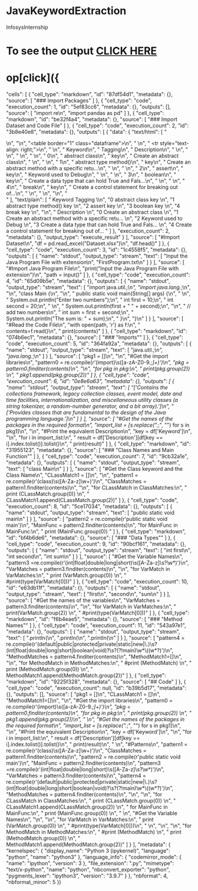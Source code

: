 # JavaKeywordExtraction
InfosysInternship

# To see the output [CLICK HERE](https://omkarrenuse.github.io/JavaKeywordExtraction/Infosysinternship/Extract.ipynb)

# op[click]({
 "cells": [
  {
   "cell_type": "markdown",
   "id": "87df54d1",
   "metadata": {},
   "source": [
    "### Import Packages"
   ]
  },
  {
   "cell_type": "code",
   "execution_count": 1,
   "id": "5ef83cc6",
   "metadata": {},
   "outputs": [],
   "source": [
    "import re\n",
    "import pandas as pd"
   ]
  },
  {
   "cell_type": "markdown",
   "id": "be32f4a4",
   "metadata": {},
   "source": [
    "### Import Dataset and Code File"
   ]
  },
  {
   "cell_type": "code",
   "execution_count": 2,
   "id": "3b8e40e8",
   "metadata": {},
   "outputs": [
    {
     "data": {
      "text/html": [
       "<div>\n",
       "<style scoped>\n",
       "    .dataframe tbody tr th:only-of-type {\n",
       "        vertical-align: middle;\n",
       "    }\n",
       "\n",
       "    .dataframe tbody tr th {\n",
       "        vertical-align: top;\n",
       "    }\n",
       "\n",
       "    .dataframe thead th {\n",
       "        text-align: right;\n",
       "    }\n",
       "</style>\n",
       "<table border=\"1\" class=\"dataframe\">\n",
       "  <thead>\n",
       "    <tr style=\"text-align: right;\">\n",
       "      <th></th>\n",
       "      <th>Keyword</th>\n",
       "      <th>Tagging</th>\n",
       "      <th>Description</th>\n",
       "    </tr>\n",
       "  </thead>\n",
       "  <tbody>\n",
       "    <tr>\n",
       "      <th>0</th>\n",
       "      <td>abstract class</td>\n",
       "      <td>key</td>\n",
       "      <td>Create an abstract class</td>\n",
       "    </tr>\n",
       "    <tr>\n",
       "      <th>1</th>\n",
       "      <td>abstract type method()</td>\n",
       "      <td>key</td>\n",
       "      <td>Create an abstract method with a specific retu...</td>\n",
       "    </tr>\n",
       "    <tr>\n",
       "      <th>2</th>\n",
       "      <td>assert</td>\n",
       "      <td>key</td>\n",
       "      <td>Keyword used to Debug</td>\n",
       "    </tr>\n",
       "    <tr>\n",
       "      <th>3</th>\n",
       "      <td>boolean</td>\n",
       "      <td>key</td>\n",
       "      <td>Create a data type that can hold True and Fals...</td>\n",
       "    </tr>\n",
       "    <tr>\n",
       "      <th>4</th>\n",
       "      <td>break</td>\n",
       "      <td>key</td>\n",
       "      <td>Create a control statement for breaking out of...</td>\n",
       "    </tr>\n",
       "  </tbody>\n",
       "</table>\n",
       "</div>"
      ],
      "text/plain": [
       "                  Keyword Tagging  \\\n",
       "0          abstract class     key   \n",
       "1  abstract type method()     key   \n",
       "2                  assert     key   \n",
       "3                 boolean     key   \n",
       "4                   break     key   \n",
       "\n",
       "                                         Description  \n",
       "0                           Create an abstract class  \n",
       "1  Create an abstract method with a specific retu...  \n",
       "2                              Keyword used to Debug  \n",
       "3  Create a data type that can hold True and Fals...  \n",
       "4  Create a control statement for breaking out of...  "
      ]
     },
     "execution_count": 2,
     "metadata": {},
     "output_type": "execute_result"
    }
   ],
   "source": [
    "#Import Dataset\n",
    "df = pd.read_excel(\"Dataset.xlsx\")\n",
    "df.head()"
   ]
  },
  {
   "cell_type": "code",
   "execution_count": 3,
   "id": "1c4558f5",
   "metadata": {},
   "outputs": [
    {
     "name": "stdout",
     "output_type": "stream",
     "text": [
      "Input the Java Program File with extension\n",
      "FirstProgram.txt\n"
     ]
    }
   ],
   "source": [
    "#Import Java Program File\n",
    "print(\"Input the Java Program File with extension\")\n",
    "path = input()"
   ]
  },
  {
   "cell_type": "code",
   "execution_count": 4,
   "id": "65d09b5e",
   "metadata": {},
   "outputs": [
    {
     "name": "stdout",
     "output_type": "stream",
     "text": [
      "import java.util.*;\n",
      "import java.lang.*;\n",
      "\n",
      "class Main {\n",
      "\n",
      "  public static void main(String[] args) {\n",
      "    \n",
      "    System.out.println(\"Enter two numbers\");\n",
      "    int first = 10;\n",
      "    int second = 20;\n",
      "    \n",
      "    System.out.println(first + \" \" + second);\n",
      "\n",
      "    // add two numbers\n",
      "    int sum = first + second;\n",
      "    System.out.println(\"The sum is: \" + sum);\n",
      "  }\n",
      "}\n"
     ]
    }
   ],
   "source": [
    "#Read the Code File\n",
    "with open(path, 'r') as f:\n",
    "    contents=f.read()\n",
    "    print(contents)"
   ]
  },
  {
   "cell_type": "markdown",
   "id": "074b6ec1",
   "metadata": {},
   "source": [
    "### \"Imports\""
   ]
  },
  {
   "cell_type": "code",
   "execution_count": 5,
   "id": "364fa92a",
   "metadata": {},
   "outputs": [
    {
     "name": "stdout",
     "output_type": "stream",
     "text": [
      "java.util.*;\n",
      "java.lang.*;\n"
     ]
    }
   ],
   "source": [
    "pkg1 = []\n",
    "\n",
    "#Get the import libraries\n",
    "pattern0 = re.compile(r'(import)\\s([a-zA-Z0-9.*;]+)')\n",
    "pkg = pattern0.finditer(contents)\n",
    "\n",
    "for pkg in pkg:\n",
    "        print(pkg.group(2)) \n",
    "        pkg1.append(pkg.group(2))"
   ]
  },
  {
   "cell_type": "code",
   "execution_count": 6,
   "id": "0e8e6a63",
   "metadata": {},
   "outputs": [
    {
     "name": "stdout",
     "output_type": "stream",
     "text": [
      "['Contains the collections framework, legacy collection classes, event model, date and time facilities, internationalization, and miscellaneous utility classes (a string tokenizer, a random-number generator, and a bit array).']\n",
      "['Provides classes that are fundamental to the design of the Java programming language.']\n"
     ]
    }
   ],
   "source": [
    "#Get the names of the packages in the required format\n",
    "import_list = [s.replace(\".*;\", \"\") for s in pkg1]\n",
    "\n",
    "#Print the equivalent Description\n",
    "key = df['Keyword']\n",
    "\n",
    "for i in import_list:\n",
    "    result = df['Description'][df[key == i].index.tolist()].tolist()\n",
    "    print(result)"
   ]
  },
  {
   "cell_type": "markdown",
   "id": "31955123",
   "metadata": {},
   "source": [
    "### \"Class Names and Main Function\""
   ]
  },
  {
   "cell_type": "code",
   "execution_count": 7,
   "id": "9cb32a1e",
   "metadata": {},
   "outputs": [
    {
     "name": "stdout",
     "output_type": "stream",
     "text": [
      "class Main\n"
     ]
    }
   ],
   "source": [
    "#Get the Class keyword and the Class Name\n",
    "CLassMatch1 = []\n",
    "\n",
    "pattern1 = re.compile(r'(class)\\s([A-Za-z]\\w+)')\n",
    "ClassMatches = pattern1.finditer(contents)\n",
    "\n",
    "for CLassMatch in ClassMatches:\n",
    "        print (CLassMatch.group(0)) \n",
    "        CLassMatch1.append(CLassMatch.group(2))"
   ]
  },
  {
   "cell_type": "code",
   "execution_count": 8,
   "id": "5ce17034",
   "metadata": {},
   "outputs": [
    {
     "name": "stdout",
     "output_type": "stream",
     "text": [
      "public static void main\n"
     ]
    }
   ],
   "source": [
    "pattern2 = re.compile(r'public static void main')\n",
    "MainFunc = pattern2.finditer(contents)\n",
    "for MainFunc in MainFunc:\n",
    "        print (MainFunc.group(0))   "
   ]
  },
  {
   "cell_type": "markdown",
   "id": "bf4b6de6",
   "metadata": {},
   "source": [
    "### \"Data Types\""
   ]
  },
  {
   "cell_type": "code",
   "execution_count": 9,
   "id": "90bcf161",
   "metadata": {},
   "outputs": [
    {
     "name": "stdout",
     "output_type": "stream",
     "text": [
      "int first\n",
      "int second\n",
      "int sum\n"
     ]
    }
   ],
   "source": [
    "#Get the Variable Names\n",
    "pattern3 =re.compile(r'(int|float|double|long|short)\\s([A-Za-z]\\s?\\w*)')\n",
    "VarMatches = pattern3.finditer(contents)\n",
    "\n",
    "for VarMatch in VarMatches:\n",
    "        print (VarMatch.group(0)) \n",
    "        #print(type(VarMatch[0]))"
   ]
  },
  {
   "cell_type": "code",
   "execution_count": 10,
   "id": "e63db11f",
   "metadata": {},
   "outputs": [
    {
     "name": "stdout",
     "output_type": "stream",
     "text": [
      "first\n",
      "second\n",
      "sum\n"
     ]
    }
   ],
   "source": [
    "#Get the names of the variables\n",
    "VarMatches = pattern3.finditer(contents)\n",
    "\n",
    "for VarMatch in VarMatches:\n",
    "        print(VarMatch.group(2)) \n",
    "        #print(type(VarMatch[0]))"
   ]
  },
  {
   "cell_type": "markdown",
   "id": "f6b4eae5",
   "metadata": {},
   "source": [
    "### \"Method Names\""
   ]
  },
  {
   "cell_type": "code",
   "execution_count": 11,
   "id": "543a97e1",
   "metadata": {},
   "outputs": [
    {
     "name": "stdout",
     "output_type": "stream",
     "text": [
      ".println(\n",
      ".println(\n",
      ".println(\n"
     ]
    }
   ],
   "source": [
    "pattern4 = re.compile(r'(default|public|protected|private|static|new|\\.)\\s?(int|float|double|long|short|boolean|void)?\\s?(?!main)\\w*\\((w*?)')\n",
    "MethodMatches = pattern4.finditer(contents)\n",
    "MethodMatch1=[]\n",
    "\n",
    "for MethodMatch in MethodMatches:\n",
    "        #print (MethodMatch)  \n",
    "        print (MethodMatch.group(0)) \n",
    "        MethodMatch1.append(MethodMatch.group(2))"
   ]
  },
  {
   "cell_type": "markdown",
   "id": "9225f328",
   "metadata": {},
   "source": [
    "## Code"
   ]
  },
  {
   "cell_type": "code",
   "execution_count": null,
   "id": "b39b5d17",
   "metadata": {},
   "outputs": [],
   "source": [
    "pkg1 = []\n",
    "CLassMatch1 = []\n",
    "MethodMatch1=[]\n",
    "\n",
    "#Get the import libraries\n",
    "pattern0 = re.compile(r'(import)\\s([a-zA-Z0-9.*;]+)')\n",
    "pkg = pattern0.finditer(contents)\n",
    "for pkg in pkg:\n",
    "        print(pkg.group(2)) \n",
    "        pkg1.append(pkg.group(2))\n",
    "        \n",
    "#Get the names of the packages in the required format\n",
    "import_list = [s.replace(\".*;\", \"\") for s in pkg1]\n",
    "\n",
    "#Print the equivalent Description\n",
    "key = df['Keyword']\n",
    "\n",
    "for i in import_list:\n",
    "    result = df['Description'][df[key == i].index.tolist()].tolist()\n",
    "    print(result)\n",
    "    \n",
    "#Patterns\n",
    "pattern1 = re.compile(r'(class)\\s([A-Za-z]\\w+)')\n",
    "ClassMatches = pattern1.finditer(contents)\n",
    "pattern2 = re.compile(r'public static void main')\n",
    "MainFunc = pattern2.finditer(contents)\n",
    "pattern3 =re.compile(r'(int|float|double|long|short)\\s([A-Za-z]\\s?\\w*)')\n",
    "VarMatches = pattern3.finditer(contents)\n",
    "pattern4 = re.compile(r'(default|public|protected|private|static|new|\\.)\\s?(int|float|double|long|short|boolean|void)?\\s?(?!main)\\w*\\((w*?)')\n",
    "MethodMatches = pattern4.finditer(contents)\n",
    "\n",
    "\n",
    "for CLassMatch in ClassMatches:\n",
    "        print (CLassMatch.group(0)) \n",
    "        CLassMatch1.append(CLassMatch.group(2))       \n",
    "        for MainFunc in MainFunc:\n",
    "            print (MainFunc.group(0))   \n",
    "        \n",
    "#Get the Variable Names\n",
    "\n",
    "\n",
    "for VarMatch in VarMatches:\n",
    "        print (VarMatch.group(0)) \n",
    "        #print(type(VarMatch[0]))\n",
    "        \n",
    "\n",
    "\n",
    "for MethodMatch in MethodMatches:\n",
    "        #print (MethodMatch)  \n",
    "        print (MethodMatch.group(0)) \n",
    "        MethodMatch1.append(MethodMatch.group(2))"
   ]
  }
 ],
 "metadata": {
  "kernelspec": {
   "display_name": "Python 3 (ipykernel)",
   "language": "python",
   "name": "python3"
  },
  "language_info": {
   "codemirror_mode": {
    "name": "ipython",
    "version": 3
   },
   "file_extension": ".py",
   "mimetype": "text/x-python",
   "name": "python",
   "nbconvert_exporter": "python",
   "pygments_lexer": "ipython3",
   "version": "3.9.7"
  }
 },
 "nbformat": 4,
 "nbformat_minor": 5
})
